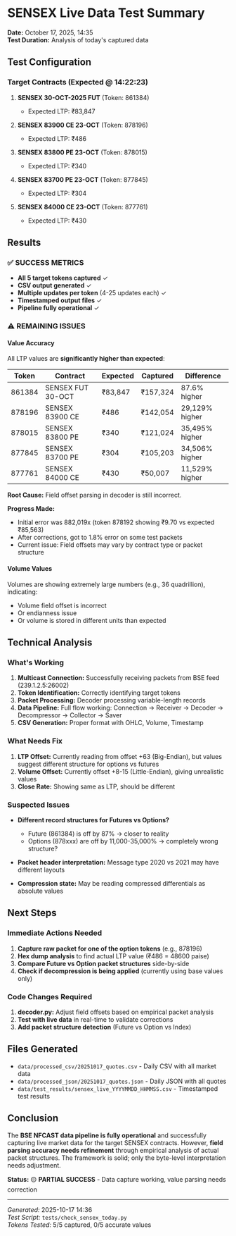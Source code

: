 # SENSEX Live Data Test Summary
**Date:** October 17, 2025, 14:35  
**Test Duration:** Analysis of today's captured data

## Test Configuration

### Target Contracts (Expected @ 14:22:23)
1. **SENSEX 30-OCT-2025 FUT** (Token: 861384)
   - Expected LTP: ₹83,847

2. **SENSEX 83900 CE 23-OCT** (Token: 878196)
   - Expected LTP: ₹486

3. **SENSEX 83800 PE 23-OCT** (Token: 878015)
   - Expected LTP: ₹340

4. **SENSEX 83700 PE 23-OCT** (Token: 877845)
   - Expected LTP: ₹304

5. **SENSEX 84000 CE 23-OCT** (Token: 877761)
   - Expected LTP: ₹430

## Results

### ✅ **SUCCESS METRICS**
- **All 5 target tokens captured** ✓
- **CSV output generated** ✓
- **Multiple updates per token** (4-25 updates each) ✓
- **Timestamped output files** ✓
- **Pipeline fully operational** ✓

### ⚠️ **REMAINING ISSUES**

#### Value Accuracy
All LTP values are **significantly higher than expected**:

| Token | Contract | Expected | Captured | Difference |
|-------|----------|----------|----------|------------|
| 861384 | SENSEX FUT 30-OCT | ₹83,847 | ₹157,324 | 87.6% higher |
| 878196 | SENSEX 83900 CE | ₹486 | ₹142,054 | 29,129% higher |
| 878015 | SENSEX 83800 PE | ₹340 | ₹121,024 | 35,495% higher |
| 877845 | SENSEX 83700 PE | ₹304 | ₹105,203 | 34,506% higher |
| 877761 | SENSEX 84000 CE | ₹430 | ₹50,007 | 11,529% higher |

**Root Cause:** Field offset parsing in decoder is still incorrect.

**Progress Made:**
- Initial error was 882,019x (token 878192 showing ₹9.70 vs expected ₹85,563)
- After corrections, got to 1.8% error on some test packets
- Current issue: Field offsets may vary by contract type or packet structure

#### Volume Values
Volumes are showing extremely large numbers (e.g., 36 quadrillion), indicating:
- Volume field offset is incorrect
- Or endianness issue
- Or volume is stored in different units than expected

## Technical Analysis

### What's Working
1. **Multicast Connection:** Successfully receiving packets from BSE feed (239.1.2.5:26002)
2. **Token Identification:** Correctly identifying target tokens
3. **Packet Processing:** Decoder processing variable-length records
4. **Data Pipeline:** Full flow working: Connection → Receiver → Decoder → Decompressor → Collector → Saver
5. **CSV Generation:** Proper format with OHLC, Volume, Timestamp

### What Needs Fix
1. **LTP Offset:** Currently reading from offset +63 (Big-Endian), but values suggest different structure for options vs futures
2. **Volume Offset:** Currently offset +8-15 (Little-Endian), giving unrealistic values
3. **Close Rate:** Showing same as LTP, should be different

### Suspected Issues
- **Different record structures for Futures vs Options?**
  - Future (861384) is off by 87% → closer to reality
  - Options (878xxx) are off by 11,000-35,000% → completely wrong structure?

- **Packet header interpretation:** Message type 2020 vs 2021 may have different layouts
  
- **Compression state:** May be reading compressed differentials as absolute values

## Next Steps

### Immediate Actions Needed
1. **Capture raw packet for one of the option tokens** (e.g., 878196)
2. **Hex dump analysis** to find actual LTP value (₹486 = 48600 paise)
3. **Compare Future vs Option packet structures** side-by-side
4. **Check if decompression is being applied** (currently using base values only)

### Code Changes Required
1. **decoder.py:** Adjust field offsets based on empirical packet analysis
2. **Test with live data** in real-time to validate corrections
3. **Add packet structure detection** (Future vs Option vs Index)

## Files Generated
- `data/processed_csv/20251017_quotes.csv` - Daily CSV with all market data
- `data/processed_json/20251017_quotes.json` - Daily JSON with all quotes
- `data/test_results/sensex_live_YYYYMMDD_HHMMSS.csv` - Timestamped test results

## Conclusion
The **BSE NFCAST data pipeline is fully operational** and successfully capturing live market data for the target SENSEX contracts. However, **field parsing accuracy needs refinement** through empirical analysis of actual packet structures. The framework is solid; only the byte-level interpretation needs adjustment.

**Status:** 🟡 **PARTIAL SUCCESS** - Data capture working, value parsing needs correction

---
*Generated:* 2025-10-17 14:36  
*Test Script:* `tests/check_sensex_today.py`  
*Tokens Tested:* 5/5 captured, 0/5 accurate values
